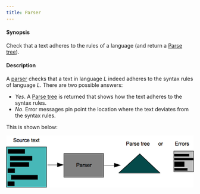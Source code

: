 ```yaml
---
title: Parser
---
```


#### Synopsis

Check that a text adheres to the rules of a language (and return a [Parse tree](../../Rascalopedia/ParseTree)).

#### Description

A [parser](http://en.wikipedia.org/wiki/Parsing) checks that a text in language _L_ indeed adheres 
to the syntax rules of language _L_. There are two possible answers:

*  _Yes_. A [Parse tree](../../Rascalopedia/ParseTree) is returned that shows how the text adheres to the syntax rules.
*  _No_. Error messages pin point the location where the text deviates from the syntax rules.


This is shown below:


![](/assets/Rascalopedia/Parser/parser.png)




